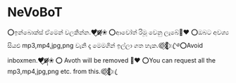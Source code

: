 # NeVoBoT
⭕ඉන්බොක්ස් ඒමෙන් වලකින්න.❤️⃟⃟◍̸̸̸̸̣̣̣❀ ⭕ආවෝත් රිමූ වෙනු ලැබේ🌸❤️ ⭕ඔබට අවශ්‍ය සියළු mp3,mp4,jpg,png වැනි දෑ මෙමගින් ඉල්ලා ගත හැක.😒⃟🌹⃟̩̩̩̥ꦿ࿓⭕Avoid inboxmen.❤️⃟⃟◍̸̸̸̸̣̣̣❀ ⭕ Avoth will be removed 🌸❤️ ⭕You can request all the mp3,mp4,jpg,png etc. from this.😒⃟🌹⃟̩̩̥ꦿ
